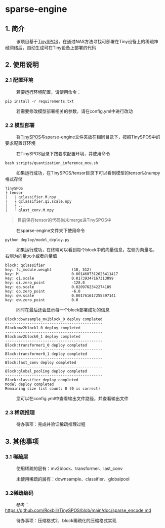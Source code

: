 # sparse-engine

## 1. 简介

&emsp; &emsp; 该项目基于[TinySPOS](https://github.com/Roxbili/TinySPOS)，在通过NAS方法寻找可部署在Tiny设备上的稀疏神经网络后，自动生成可在Tiny设备上部署的代码

## 2. 使用说明
### 2.1 配置环境
&emsp; &emsp; 若要运行环境配置，请使用命令：
```
pip install -r requirements.txt
```
&emsp; &emsp; 若需要修改模型部署相关的参数，请在config.yml中进行改动

### 2.2 模型部署
&emsp; &emsp; 将[TinySPOS](https://github.com/Roxbili/TinySPOS)与sparse-engine文件夹放在相同目录下，按照TinySPOS中的要求配置好环境

&emsp; &emsp; 在TinySPOS目录下按要求配置环境，并使用命令
```
bash scripts/quantization_inference_mcu.sh 
```

&emsp; &emsp; 如果运行成功，在TinySPOS/tensor目录下可以看到模型的tensor以numpy格式存储
```
TinySPOS
├ tensor
|	├ qclassifier.M.npy
|	├ qclassifier.qi.scale.npy
|	├ ...
|	└ qlast_conv.M.npy
```
> 目前保存tensor的代码尚未merge进TinySPOS中

&emsp; &emsp; 在sparse-engine文件夹下使用命令 

```
python deploy/model_deploy.py
```

&emsp; &emsp; 如果运行成功，在终端可以看到每个block中的向量信息，左侧为向量名，右侧为向量大小或者向量值

```
block: qclassifier
key: fc_module.weight         (10, 512)
key: M                        0.0014607312623411417
key: qi.scale                 0.01739347167313099
key: qi.zero_point            -128.0
key: qo.scale                 0.0209762342274189
key: qo.zero_point            -6.0
key: qw.scale                 0.001761617255397141
key: qw.zero_point            0.0
```

&emsp; &emsp; 同时在最后还会显示每一个block部署成功的信息

```
Block:downsample_mv2block_0 deploy completed
--------------------------------------------
Block:mv2block1_0 deploy completed
--------------------------------------------
Block:mv2block0_1 deploy completed
--------------------------------------------
Block:transformer1_0 deploy completed
--------------------------------------------
Block:transformer0_1 deploy completed
--------------------------------------------
Block:last_conv deploy completed
--------------------------------------------
Block:global_pooling deploy completed
--------------------------------------------
Block:classifier deploy completed
Model deploy completed
Remaining size list count: 0 (0 is correct)
```

&emsp; &emsp; 您可以在config.yml中查看输出文件路径，并查看输出文件

### 2.3 稀疏推理

&emsp; &emsp; 待办事项：完成并验证稀疏推理过程

## 3. 其他事项
### 3.1 稀疏层
&emsp; &emsp; 使用稀疏的层有：mv2block、transformer、last_conv

&emsp; &emsp; 未使用稀疏的层有：downsample、classifier、globalpool

### 3.2稀疏编码
&emsp; &emsp; 参考：https://github.com/Roxbili/TinySPOS/blob/main/doc/sparse_encode.md

&emsp; &emsp; 待办事项：压缩格式2，block稀疏化的压缩格式实现